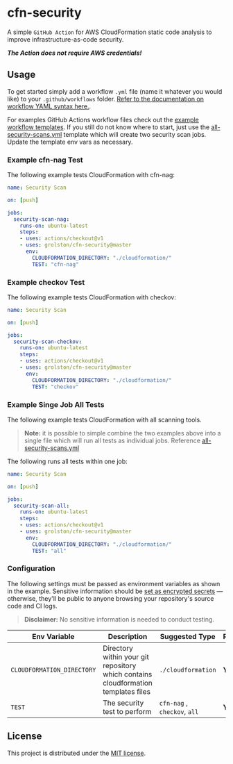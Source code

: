 # cfn-security

A simple `GitHub Action` for AWS CloudFormation static code analysis to improve infrastructure-as-code security.

***The Action does not require AWS credentials!***

## Usage

To get started simply add a workflow `.yml` file (name it whatever you would like) to your `.github/workflows` folder. [Refer to the documentation on workflow YAML syntax here.](https://help.github.com/en/articles/workflow-syntax-for-github-actions).

For examples GitHub Actions workflow files check out the [example workflow templates](https://github.com/grolston/cfn-security/workflow-examples). If you still do not know where to start, just use the [all-security-scans.yml](workflow-examples/all-security-scans.yml) template which will create two security scan jobs. Update the template env vars as necessary.

### Example cfn-nag Test

The following example tests CloudFormation with cfn-nag:

```yaml
name: Security Scan

on: [push]

jobs:
  security-scan-nag:
    runs-on: ubuntu-latest
    steps:
    - uses: actions/checkout@v1
    - uses: grolston/cfn-security@master
      env:
        CLOUDFORMATION_DIRECTORY: "./cloudformation/"
        TEST: "cfn-nag"
```

### Example checkov Test

The following example tests CloudFormation with checkov:

```yaml
name: Security Scan

on: [push]

jobs:
  security-scan-checkov:
    runs-on: ubuntu-latest
    steps:
    - uses: actions/checkout@v1
    - uses: grolston/cfn-security@master
      env:
        CLOUDFORMATION_DIRECTORY: "./cloudformation/"
        TEST: "checkov"
```

### Example Singe Job All Tests

The following example tests CloudFormation with all scanning tools.

> **Note:** it is possible to simple combine the two examples above into a single file which will run all tests as individual jobs. Reference [all-security-scans.yml](workflow-examples/all-security-scans.yml)

The following runs all tests within one job:

```yaml
name: Security Scan

on: [push]

jobs:
  security-scan-all:
    runs-on: ubuntu-latest
    steps:
    - uses: actions/checkout@v1
    - uses: grolston/cfn-security@master
      env:
        CLOUDFORMATION_DIRECTORY: "./cloudformation/"
        TEST: "all"
```

### Configuration

The following settings must be passed as environment variables as shown in the example. Sensitive information should be [set as encrypted secrets](https://help.github.com/en/articles/virtual-environments-for-github-actions#creating-and-using-secrets-encrypted-variables) — otherwise, they'll be public to anyone browsing your repository's source code and CI logs.

> **Disclaimer:** No sensitive information is needed to conduct testing.

| Env Variable | Description| Suggested Type | Required | Default |
| ------------- | ------------- | ------------- | ------------- | ------------- |
| `CLOUDFORMATION_DIRECTORY` | Directory within your git repository which contains cloudformation templates files | `./cloudformation` | **Yes** | N/A |
| `TEST` | The security test to perform | `cfn-nag` , `checkov`, `all` | **Yes** | N/A |

## License

This project is distributed under the [MIT license](LICENSE.md).
